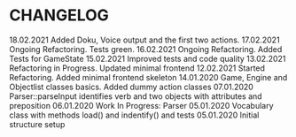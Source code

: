 CHANGELOG
=========
18.02.2021 Added Doku, Voice output and the first two actions.
17.02.2021 Ongoing Refactoring. Tests green.
16.02.2021 Ongoing Refactoring. Added Tests for GameState
15.02.2021 Improved tests and code quality
13.02.2021 Refactoring in Progress. Updated minimal frontend
12.02.2021 Started Refactoring. Added minimal frontend skeleton
14.01.2020 Game, Engine and Objectlist classes basics. Added dummy action classes
07.01.2020 Parser::parseInput identifies verb and two objects with attributes and preposition
06.01.2020 Work In Progress: Parser
05.01.2020 Vocabulary class with methods load() and indentify() and tests
05.01.2020 Initial structure setup